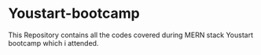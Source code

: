# Youstart-bootcamp

This Repository contains all the codes covered during  MERN stack Youstart bootcamp which i attended. 
